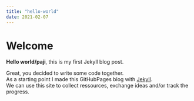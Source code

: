 ```yaml
---
title: "hello-world"
date: 2021-02-07
---
```


# Welcome

**Hello world/paji**, this is my first Jekyll blog post.

Great, you decided to write some code together.  
As a starting point I made this GitHubPages blog with [Jekyll](https://jekyllrb.com/).  
We can use this site to collect ressources, exchange ideas and/or track the progress.
